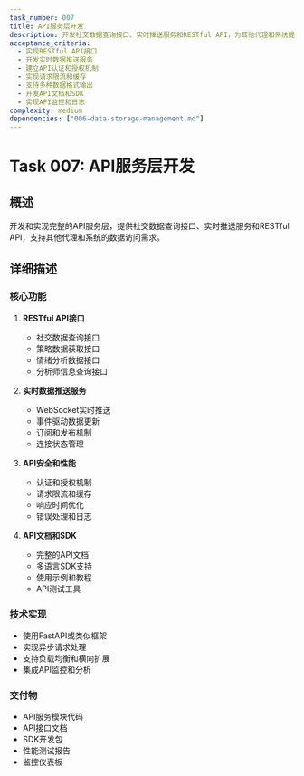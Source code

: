 ```yaml
---
task_number: 007
title: API服务层开发
description: 开发社交数据查询接口、实时推送服务和RESTful API，为其他代理和系统提供数据访问服务
acceptance_criteria:
  - 实现RESTful API接口
  - 开发实时数据推送服务
  - 建立API认证和授权机制
  - 实现请求限流和缓存
  - 支持多种数据格式输出
  - 开发API文档和SDK
  - 实现API监控和日志
complexity: medium
dependencies: ["006-data-storage-management.md"]
---
```


# Task 007: API服务层开发

## 概述
开发和实现完整的API服务层，提供社交数据查询接口、实时推送服务和RESTful API，支持其他代理和系统的数据访问需求。

## 详细描述

### 核心功能
1. **RESTful API接口**
   - 社交数据查询接口
   - 策略数据获取接口
   - 情绪分析数据接口
   - 分析师信息查询接口

2. **实时数据推送服务**
   - WebSocket实时推送
   - 事件驱动数据更新
   - 订阅和发布机制
   - 连接状态管理

3. **API安全和性能**
   - 认证和授权机制
   - 请求限流和缓存
   - 响应时间优化
   - 错误处理和日志

4. **API文档和SDK**
   - 完整的API文档
   - 多语言SDK支持
   - 使用示例和教程
   - API测试工具

### 技术实现
- 使用FastAPI或类似框架
- 实现异步请求处理
- 支持负载均衡和横向扩展
- 集成API监控和分析

### 交付物
- API服务模块代码
- API接口文档
- SDK开发包
- 性能测试报告
- 监控仪表板
